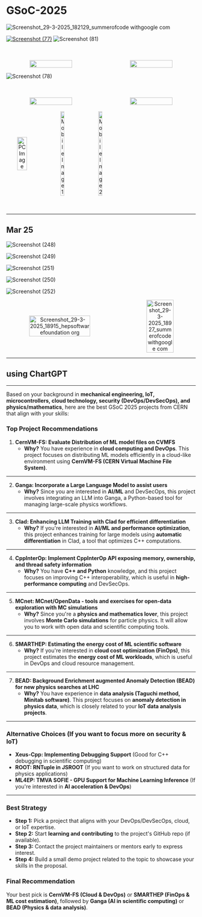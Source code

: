 # GSoC-2025

![Screenshot_29-3-2025_182129_summerofcode withgoogle com](https://github.com/user-attachments/assets/bbbe6ab8-f646-4bba-af43-b1068f56ca01)
</br>

[![Screenshot (77)](https://github.com/user-attachments/assets/bb21909f-c8f8-403b-a872-0c8311f2f1b1)](https://www.gsocorganizations.dev/)
![Screenshot (81)](https://github.com/user-attachments/assets/d9ad1864-9975-48db-a39e-1af0cc8e8a9b)

</br>
</br>

<div style='display:flex; align-items:center; gap: 30px;' align='center'>
<img width="48%" src="https://github.com/user-attachments/assets/d302f2d9-1bdd-419a-9cc6-433dfd5d0a6b">
<img width="48%" src="https://github.com/user-attachments/assets/623d6cfc-bf9f-40a4-adcb-047013cedbec">
</div>

![Screenshot (78)](https://github.com/user-attachments/assets/2153d089-3666-4c9e-9484-f55f651a0e31)

</br>
</br>

<div style='display:flex; align-items:center; gap: 30px;' align='center'>
<img width="48%" src="https://github.com/user-attachments/assets/f58144d2-4baa-4d4f-9659-4d9ea9513a40">
<img width="48%" src="https://github.com/user-attachments/assets/3446805f-c0de-4be1-921b-39f08caa4b9d">
</div>
</br>


<div style='display:flex; align-items:center; gap: 30px;' align='center'>
  <a href="https://hepsoftwarefoundation.org/activities/gsoc.html">
    <img width="55%" src="https://github.com/user-attachments/assets/7b4f1878-73fd-4ce4-9c4f-b0c1349f28a5" alt="PC Image">
  </a>
  <img width="14%" src="https://github.com/user-attachments/assets/3d939068-71b5-4935-91d2-b577bb887ccd" alt="Mobile Image 1">
  <img width="14%" src="https://github.com/user-attachments/assets/f0656d1b-0ab2-412b-95d1-535efc576b8b" alt="Mobile Image 2">
</div>

</br>
</br>

---

## Mar 25

![Screenshot (248)](https://github.com/user-attachments/assets/53a87a80-1141-44d2-8bbf-0d4737905fba)
</br>

![Screenshot (249)](https://github.com/user-attachments/assets/31786e47-5c79-4d4e-aa4d-3b5cdce1412f)
</br>

![Screenshot (251)](https://github.com/user-attachments/assets/d1bdfe97-d14e-46ab-b647-ea4fd7467170)
</br>

![Screenshot (250)](https://github.com/user-attachments/assets/1ffec415-6e90-408c-a4d0-78578a487b42)
</br>

![Screenshot (252)](https://github.com/user-attachments/assets/e5e2eba6-6986-403d-ac2a-80a662708138)
</br>

<div style='display:flex; align-items:center; gap: 30px;' align='center'>
<img width="57%" src="https://github.com/user-attachments/assets/bdc58af2-42f0-4a51-bea7-30800a9f182d" alt="Screenshot_29-3-2025_18915_hepsoftwarefoundation org">
<img width="38%" src="https://github.com/user-attachments/assets/30b48b3a-14ef-4b4e-9e40-cb1e0389624f" alt="Screenshot_29-3-2025_18927_summerofcode withgoogle com">
</div>

---

## using ChartGPT

---

Based on your background in **mechanical engineering, IoT, microcontrollers, cloud technology, security (DevOps/DevSecOps), and physics/mathematics**, here are the best GSoC 2025 projects from CERN that align with your skills:  

### **Top Project Recommendations**  
1. **CernVM-FS: Evaluate Distribution of ML model files on CVMFS**  
   - **Why?** You have experience in **cloud computing and DevOps**. This project focuses on distributing ML models efficiently in a cloud-like environment using **CernVM-FS (CERN Virtual Machine File System)**.  
---
2. **Ganga: Incorporate a Large Language Model to assist users**  
   - **Why?** Since you are interested in **AI/ML** and DevSecOps, this project involves integrating an LLM into Ganga, a Python-based tool for managing large-scale physics workflows.  
---
3. **Clad: Enhancing LLM Training with Clad for efficient differentiation**  
   - **Why?** If you're interested in **AI/ML and performance optimization**, this project enhances training for large models using **automatic differentiation** in Clad, a tool that optimizes C++ computations.  
---
4. **CppInterOp: Implement CppInterOp API exposing memory, ownership, and thread safety information**  
   - **Why?** You have **C++ and Python** knowledge, and this project focuses on improving C++ interoperability, which is useful in **high-performance computing** and DevSecOps.  
---
5. **MCnet: MCnet/OpenData - tools and exercises for open-data exploration with MC simulations**  
   - **Why?** Since you're a **physics and mathematics lover**, this project involves **Monte Carlo simulations** for particle physics. It will allow you to work with open data and scientific computing tools.  
---
6. **SMARTHEP: Estimating the energy cost of ML scientific software**  
   - **Why?** If you're interested in **cloud cost optimization (FinOps)**, this project estimates the **energy cost of ML workloads**, which is useful in DevOps and cloud resource management.  
---
7. **BEAD: Background Enrichment augmented Anomaly Detection (BEAD) for new physics searches at LHC**  
   - **Why?** You have experience in **data analysis (Taguchi method, Minitab software)**. This project focuses on **anomaly detection in physics data**, which is closely related to your **IoT data analysis projects**.  
---
### **Alternative Choices (If you want to focus more on security & IoT)**  
- **Xeus-Cpp: Implementing Debugging Support** (Good for C++ debugging in scientific computing)  
- **ROOT: RNTuple in JSROOT** (If you want to work on structured data for physics applications)  
- **ML4EP: TMVA SOFIE - GPU Support for Machine Learning Inference** (If you're interested in **AI acceleration & DevOps**)  
---
### **Best Strategy**  
- **Step 1:** Pick a project that aligns with your DevOps/DevSecOps, cloud, or IoT expertise.  
- **Step 2:** Start **learning and contributing** to the project's GitHub repo (if available).  
- **Step 3:** Contact the project maintainers or mentors early to express interest.  
- **Step 4:** Build a small demo project related to the topic to showcase your skills in the proposal.  

### **Final Recommendation**  
Your best pick is **CernVM-FS (Cloud & DevOps)** or **SMARTHEP (FinOps & ML cost estimation)**, followed by **Ganga (AI in scientific computing)** or **BEAD (Physics & data analysis)**.  
